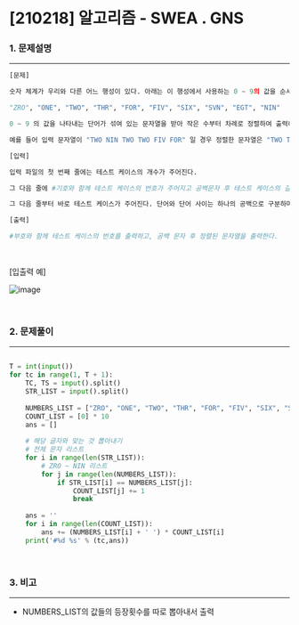 # [210218] 알고리즘 - SWEA . GNS



### 1. 문제설명
---


```python
[문제]

숫자 체계가 우리와 다른 어느 행성이 있다. 아래는 이 행성에서 사용하는 0 ~ 9의 값을 순서대로 나타낸 것이다.

"ZRO", "ONE", "TWO", "THR", "FOR", "FIV", "SIX", "SVN", "EGT", "NIN"

0 ~ 9 의 값을 나타내는 단어가 섞여 있는 문자열을 받아 작은 수부터 차례로 정렬하여 출력하는 프로그램을 작성하라.

예를 들어 입력 문자열이 "TWO NIN TWO TWO FIV FOR" 일 경우 정렬한 문자열은 "TWO TWO TWO FOR FIV NIN" 이 된다

[입력]

입력 파일의 첫 번째 줄에는 테스트 케이스의 개수가 주어진다.

그 다음 줄에 #기호와 함께 테스트 케이스의 번호가 주어지고 공백문자 후 테스트 케이스의 길이가 주어진다.

그 다음 줄부터 바로 테스트 케이스가 주어진다. 단어와 단어 사이는 하나의 공백으로 구분하며, 문자열의 길이 N은 100≤N≤10000이다.

[출력]

#부호와 함께 테스트 케이스의 번호를 출력하고, 공백 문자 후 정렬된 문자열을 출력한다.

```


<br>

[입출력 예]

![image](https://user-images.githubusercontent.com/64825713/108372057-c21c3000-7241-11eb-8bc9-50d453065c49.png)



<br>

### 2. 문제풀이

---

```python

T = int(input())
for tc in range(1, T + 1):
    TC, TS = input().split()
    STR_LIST = input().split()
 
    NUMBERS_LIST = ["ZRO", "ONE", "TWO", "THR", "FOR", "FIV", "SIX", "SVN", "EGT", "NIN"]
    COUNT_LIST = [0] * 10
    ans = []
 
    # 해당 글자와 맞는 것 뽑아내기
    # 전체 문자 리스트
    for i in range(len(STR_LIST)):
        # ZRO ~ NIN 리스트
        for j in range(len(NUMBERS_LIST)):
            if STR_LIST[i] == NUMBERS_LIST[j]:
                COUNT_LIST[j] += 1
                break
 
    ans = ''
    for i in range(len(COUNT_LIST)):
        ans += (NUMBERS_LIST[i] + ' ') * COUNT_LIST[i]
    print('#%d %s' % (tc,ans))
```


<br>

### 3. 비고

---

- NUMBERS_LIST의 값들의 등장횟수를 따로 뽑아내서 출력






